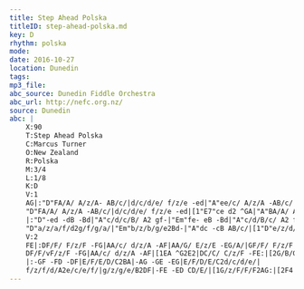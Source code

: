 ```yaml
---
title: Step Ahead Polska
titleID: step-ahead-polska.md
key: D
rhythm: polska
mode:
date: 2016-10-27
location: Dunedin
tags:
mp3_file:
abc_source: Dunedin Fiddle Orchestra
abc_url: http://nefc.org.nz/
source: Dunedin
abc: |
    X:90
    T:Step Ahead Polska
    C:Marcus Turner
    O:New Zealand
    R:Polska
    M:3/4
    L:1/8
    K:D
    V:1
    AG|:"D"FA/A/ A/z/A- AB/c/|d/c/d/e/ f/z/e -ed|"A"ee/c/ A/z/A -AB/c/|"D"ed/d/ d/z/A -AG|
    "D"FA/A/ A/z/A -AB/c/|d/c/d/e/ f/z/e -ed|[1"E7"ce d2 ^GA|"A"BA/A/ A/z/A -AG:|[2"A"e/f/e/c/ A/z/A -AB/c/|"D"d4fe|
    |:"D"-ed -dB -Bd|"A"c/d/c/B/ A2 gf-|"Em"fe- eB -Bd|"A"c/d/B/c/ A2 f/e/f/g/|
    "D"a/z/a/f/d2g/f/g/a/|"Em"b/z/b/g/e2Bd-|"A"dc -cB AB/c/|[1"D"e/z/d/d/ d2fe:|[2"D"d4|]
    V:2
    FE|:DF/F/ F/z/F -FG|AA/c/ d/z/A -AF|AA/G/ E/z/E -EG/A/|GF/F/ F/z/F -FE|
    DF/F/vF/z/F -FG|AA/c/ d/z/A -AF|[1EA ^G2E2|DC/C/ C/z/F -FE:|[2G/B/G/E/ C/z/C -CD/E/|F4AG|
    |:-GF -FD -DF|E/F/E/D/C2BA|-AG -GE -EG|E/F/D/E/C2d/c/d/e/|
    f/z/f/d/A2e/c/e/f/|g/z/g/e/B2DF|-FE -ED CD/E/|[1G/z/F/F/F2AG:|[2F4|]
---
```

